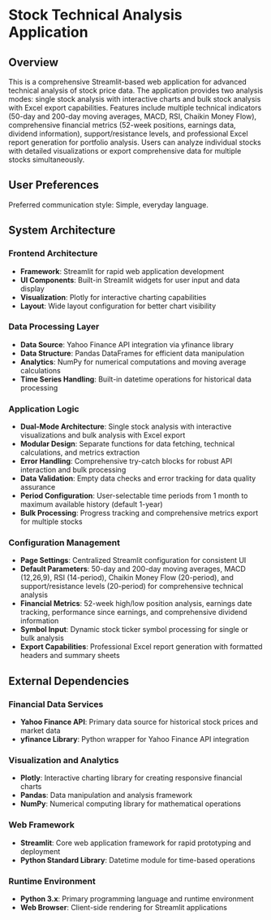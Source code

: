 # Stock Technical Analysis Application

## Overview

This is a comprehensive Streamlit-based web application for advanced technical analysis of stock price data. The application provides two analysis modes: single stock analysis with interactive charts and bulk stock analysis with Excel export capabilities. Features include multiple technical indicators (50-day and 200-day moving averages, MACD, RSI, Chaikin Money Flow), comprehensive financial metrics (52-week positions, earnings data, dividend information), support/resistance levels, and professional Excel report generation for portfolio analysis. Users can analyze individual stocks with detailed visualizations or export comprehensive data for multiple stocks simultaneously.

## User Preferences

Preferred communication style: Simple, everyday language.

## System Architecture

### Frontend Architecture
- **Framework**: Streamlit for rapid web application development
- **UI Components**: Built-in Streamlit widgets for user input and data display
- **Visualization**: Plotly for interactive charting capabilities
- **Layout**: Wide layout configuration for better chart visibility

### Data Processing Layer
- **Data Source**: Yahoo Finance API integration via yfinance library
- **Data Structure**: Pandas DataFrames for efficient data manipulation
- **Analytics**: NumPy for numerical computations and moving average calculations
- **Time Series Handling**: Built-in datetime operations for historical data processing

### Application Logic
- **Dual-Mode Architecture**: Single stock analysis with interactive visualizations and bulk analysis with Excel export
- **Modular Design**: Separate functions for data fetching, technical calculations, and metrics extraction
- **Error Handling**: Comprehensive try-catch blocks for robust API interaction and bulk processing
- **Data Validation**: Empty data checks and error tracking for data quality assurance
- **Period Configuration**: User-selectable time periods from 1 month to maximum available history (default 1-year)
- **Bulk Processing**: Progress tracking and comprehensive metrics export for multiple stocks

### Configuration Management
- **Page Settings**: Centralized Streamlit configuration for consistent UI
- **Default Parameters**: 50-day and 200-day moving averages, MACD (12,26,9), RSI (14-period), Chaikin Money Flow (20-period), and support/resistance levels (20-period) for comprehensive technical analysis
- **Financial Metrics**: 52-week high/low position analysis, earnings date tracking, performance since earnings, and comprehensive dividend information
- **Symbol Input**: Dynamic stock ticker symbol processing for single or bulk analysis
- **Export Capabilities**: Professional Excel report generation with formatted headers and summary sheets

## External Dependencies

### Financial Data Services
- **Yahoo Finance API**: Primary data source for historical stock prices and market data
- **yfinance Library**: Python wrapper for Yahoo Finance API integration

### Visualization and Analytics
- **Plotly**: Interactive charting library for creating responsive financial charts
- **Pandas**: Data manipulation and analysis framework
- **NumPy**: Numerical computing library for mathematical operations

### Web Framework
- **Streamlit**: Core web application framework for rapid prototyping and deployment
- **Python Standard Library**: Datetime module for time-based operations

### Runtime Environment
- **Python 3.x**: Primary programming language and runtime environment
- **Web Browser**: Client-side rendering for Streamlit applications
